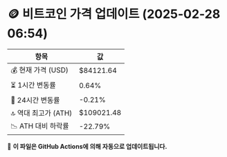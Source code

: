 # 🪙 비트코인 가격 업데이트 (2025-02-28 06:54)

| 항목                | 값 |
|--------------------|----------------|
| 💰 현재 가격 (USD) | $84121.64 |
| ⏳ 1시간 변동률    | 0.64% |
| 📆 24시간 변동률   | -0.21% |
| 🔝 역대 최고가 (ATH) | $109021.48 |
| 📉 ATH 대비 하락률 | -22.79% |

🔄 **이 파일은 GitHub Actions에 의해 자동으로 업데이트됩니다.**
